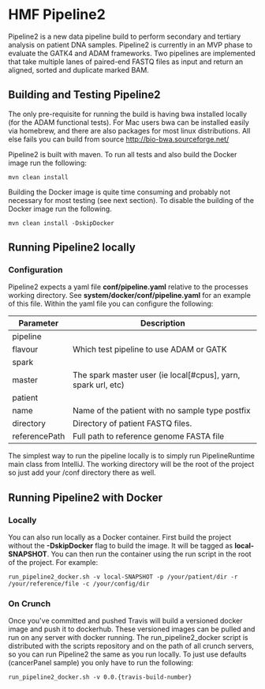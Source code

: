 # HMF Pipeline2
Pipeline2 is a new data pipeline build to perform secondary and tertiary analysis on patient DNA samples. Pipeline2 is currently in an
MVP phase to evaluate the GATK4 and ADAM frameworks. Two pipelines are implemented that take multiple lanes of paired-end FASTQ files as
input and return an aligned, sorted and duplicate marked BAM.

## Building and Testing Pipeline2

The only pre-requisite for running the build is having bwa installed locally (for the ADAM functional tests). For Mac users bwa can be
installed easily via homebrew, and there are also packages for most linux distributions. All else fails you can build from source
http://bio-bwa.sourceforge.net/

Pipeline2 is built with maven. To run all tests and also build the Docker image run the following:

```
mvn clean install
```
Building the Docker image is quite time consuming and probably not necessary for most testing (see next section). To disable the building
of the Docker image run the following.
```
mvn clean install -DskipDocker
```

## Running Pipeline2 locally

### Configuration

Pipeline2 expects a yaml file **conf/pipeline.yaml** relative to the processes working directory. See **system/docker/conf/pipeline.yaml**
for an example of this file. Within the yaml file you can configure the following:

| Parameter               | Description
| ----------------------- | ---------------------------------------------
| pipeline
| flavour                 | Which test pipeline to use ADAM or GATK
| spark
| master                  | The spark master user (ie local[#cpus], yarn, spark url, etc)
| patient
| name                    | Name of the patient with no sample type postfix
| directory               | Directory of patient FASTQ files.
| referencePath           | Full path to reference genome FASTA file

The simplest way to run the pipeline locally is to simply run PipelineRuntime main class from IntelliJ. The working directory will be the
root of the project so just add your /conf directory there as well.

## Running Pipeline2 with Docker

### Locally
You can also run locally as a Docker container. First build the project without the **-DskipDocker** flag to build the image. It will be
tagged as **local-SNAPSHOT**. You can then run the container using the run script in the root of the project.  For example:

```
run_pipeline2_docker.sh -v local-SNAPSHOT -p /your/patient/dir -r /your/reference/file -c /your/config/dir
```

### On Crunch
Once you've committed and pushed Travis will build a versioned docker image and push it to dockerhub. These versioned images can be pulled
and run on any server with docker running. The run_pipeline2_docker script is distributed with the scripts repository and on the path of
all crunch servers, so you can run Pipeline2 the same as you run locally. To just use defaults (cancerPanel sample) you only have to run
the following:

```
run_pipeline2_docker.sh -v 0.0.{travis-build-number}
```

